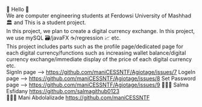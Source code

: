 🎉 Hello 🎉                                                                                               
We are computer engineering students at Ferdowsi University of Mashhad 🏛️ and This is a student project.                                                                                      
In this project, we plan to create a digital currency exchange. In this project, we use mySQL 🗃️/javaFX ☕/regression 📈 etc.                                                                                      
This project includes parts such as the profile page/dedicated page for each digital currency/functions such as increasing wallet balance/digital currency exchange/immediate display of the price of each digital currency etc.                                                                                                                                                                            
SignIn page -->  https://github.com/maniCESSNTF/Agiotage/issues/7
LogeIn page --> https://github.com/maniCESSNTF/Agiotage/issues/8
Set Password page --> https://github.com/maniCESSNTF/Agiotage/issues/9
👩🏻‍💻 Salma Esfidany  https://github.com/salmagithub0123                                                                                      
🧑🏻‍💻 Mani Abdolalizade  https://github.com/maniCESSNTF
